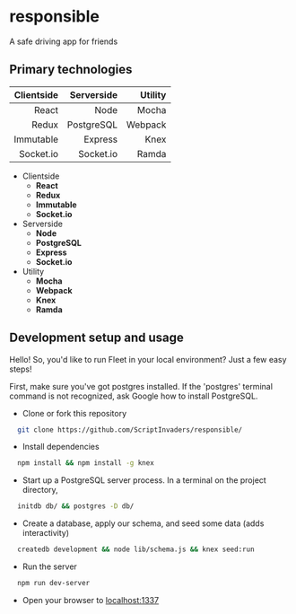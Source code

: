 # responsible
A safe driving app for friends 

## Primary technologies

| Clientside | Serverside | Utility |
|--------:|--------:|--------:|
| React | Node | Mocha |
| Redux | PostgreSQL | Webpack |
| Immutable | Express | Knex |
| Socket.io | Socket.io | Ramda |

  * Clientside
    * __React__
    * __Redux__
    * __Immutable__
    * __Socket.io__
  * Serverside
    * __Node__
    * __PostgreSQL__
    * __Express__
    * __Socket.io__
  * Utility
    * __Mocha__
    * __Webpack__
    * __Knex__
    * __Ramda__

## Development setup and usage

  Hello! So, you'd like to run Fleet in your local environment? Just a few easy steps!

  First, make sure you've got postgres installed. If the 'postgres' terminal command is not recognized, ask Google how to install PostgreSQL.

* Clone or fork this repository
```sh
  git clone https://github.com/ScriptInvaders/responsible/
```
* Install dependencies
```sh
  npm install && npm install -g knex
```
* Start up a PostgreSQL server process. In a terminal on the project directory,
```sh
  initdb db/ && postgres -D db/
```
* Create a database, apply our schema, and seed some data (adds interactivity)
```sh
  createdb development && node lib/schema.js && knex seed:run
```
* Run the server
```sh
  npm run dev-server
```
* Open your browser to [localhost:1337](http://localhost:1337/)
